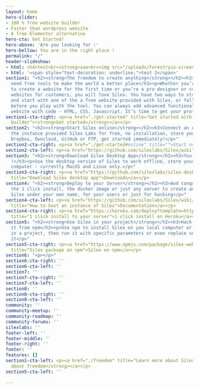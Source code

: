 ```yaml
---
layout: home
hero-slider:
- 100 % free website builder
- Faster than wordpress website
- A free Elementor alternative
hero-cta: Get Started!
hero-above: 'Are you looking for :'
hero-bellow: You are in the right place !
permalink: "/"
header-slideshow:
- html: <h4>test<br><strong>aaa<br><img src="/uploads/forestryio-screenshot.jpg"></strong></h4>
- html: '<span style="text-decoration: underline;">test 2</span>'
section1: "<h2><strong>The freedom to create anything</strong></h2><h3>Free minds
  need free tools to make the world a better place</h3><p>Whether you’re a maker about
  to create a website for the first time or you’re a pro designer or coder making
  websites for customers, you will love Silex. You have two ways to start: open Silex
  and start with one of the a free website provided with Silex, or follow a tutorial
  before you play with the tool. You can always add advanced functionality to your
  website with code - HTML, CSS, Javascript. It’s time to get your professional website.</p>"
section1-cta-right: <p><a href="./get-started" title="Get started with Silex website
  builder"><strong>Get started</strong></a></p>
section2: "<h2><strong>Start Silex online</strong></h2><h3>Connect an existing account</h3><p>Use
  the instance provided Silex Labs for free, no installation, store your data in your
  Dropbox, Owncloud, GitHub or FTP, get started immediately!</p>"
section2-cta-right: <p><a href="./get-started#online" title="">Start now!</a></p>
section2-cta-left: <p><a href="https://github.com/silexlabs/Silex/wiki" title="">Documentation</a></p>
section3: "<h2><strong>Download Silex Desktop App</strong></h2><h3>You are in orbit
  !</h3><p>Use the desktop version of Silex to work offline, store your data on your
  computer - currently MacOS and Linux only.</p>"
section3-cta-right: <p><a href="https://github.com/silexlabs/silex-desktop/releases"
  title="Download Silex desktop app">Downloads</a></p>
section4: "<h2><strong>Deploy to your Server</strong></h2><h3>And conquer the galaxy!</h3><p>Use
  the 1 click install, the docker image or just any server to create an instance of
  Silex under your own name, for your users or just for hacking</p>"
section4-cta-left: <p><a href="https://github.com/silexlabs/Silex/wiki/How-to-Host-An-Instance-of-Silex"
  title="How to host an instance of Silex">Documentation</a></p>
section4-cta-right: <p><a href="https://heroku.com/deploy?template=https://github.com/silexlabs/Silex/tree/master"
  title="1 click install to your server">1 click install on Heroku</a></p>
section5: "<h2><strong>Use Silex in your project</strong></h2><h3>Hack Silex, get
  it from npm</h3><p>Use npm to install Silex on you local computer or include it
  in a project, then run it with specific parameters or even replace some parts of
  it</p>"
section5-cta-right: <p><a href="https://www.npmjs.com/package/silex-website-builder"
  title="Silex package on npm">Silex on npm</a></p>
section6: "<p></p>"
section6-cta-right: ''
section6-cta-left: ''
section7: ''
section7-cta-right: ''
section7-cta-left: ''
section8: ''
section8-cta-right: ''
section8-cta-left: ''
community: ''
community-meetup: ''
community-roadmap: ''
community-forums: ''
silexlabs: ''
footer-left: ''
footer-middle: ''
footer-right: ''
footer: ''
features: []
section1-cta-left: <p><a href="./freedom" title="Learn more about Silex and freedom"><strong>More
  about freedom</strong></a></p>
section5-cta-left: ''

---
```

